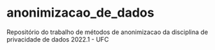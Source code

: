 # anonimizacao_de_dados
Repositório do trabalho de métodos de anonimizacao da disciplina de privacidade de dados 2022.1 - UFC
